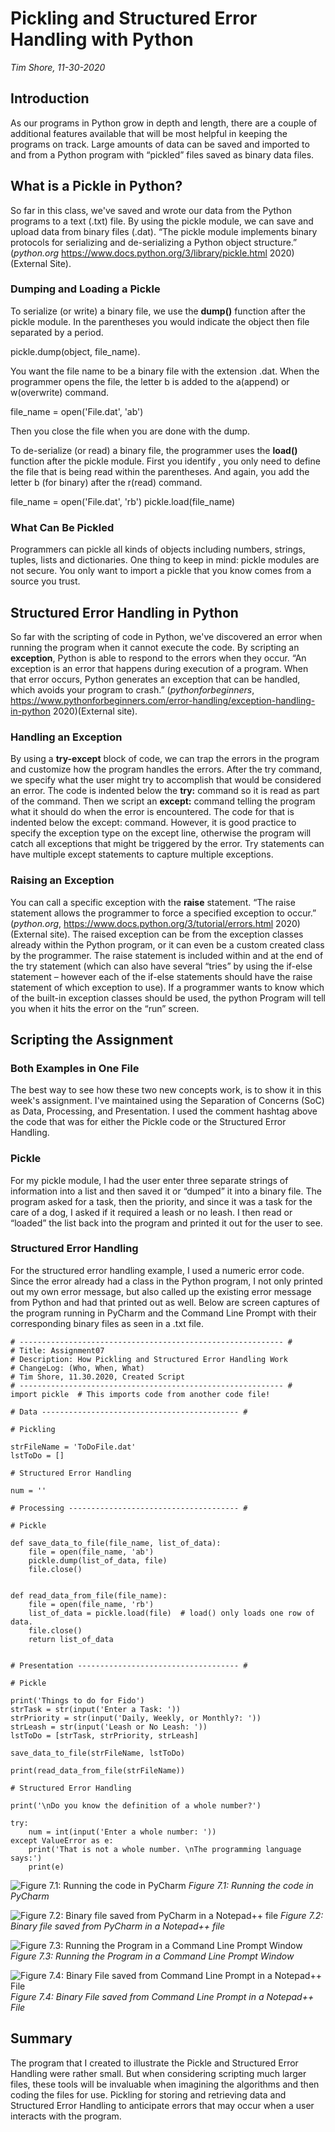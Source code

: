 # Pickling and Structured Error Handling with Python
*Tim Shore, 11-30-2020*

## Introduction
As our programs in Python grow in depth and length, there are a couple of additional features available that will be most helpful in keeping the programs on track.  Large amounts of data can be saved and imported to and from a Python program with “pickled” files saved as binary data files.

## What is a Pickle in Python?
So far in this class, we've saved and wrote our data from the Python programs to a text (.txt) file.  By using the pickle module, we can save and upload data from binary files (.dat).  “The pickle module implements binary protocols for serializing and de-serializing a Python object structure.” (*python.org* https://www.docs.python.org/3/library/pickle.html 2020)(External Site).

### Dumping and Loading a Pickle
To serialize (or write) a binary file, we use the **dump()** function after the pickle module.  In the parentheses you would indicate the object then file separated by a period.

pickle.dump(object, file_name).

You want the file name to be a binary file with the extension .dat.  When the programmer opens the file, the letter b is added to the a(append) or w(overwrite) command.

file_name = open('File.dat', 'ab')

Then you close the file when you are done with the dump.

To de-serialize (or read) a binary file, the programmer uses the **load()** function after the pickle module.  First you identify , you only need to define the file that is being read within the parentheses.  And again, you add the letter b (for binary) after the r(read) command.

file_name = open('File.dat', 'rb')
pickle.load(file_name)

### What Can Be Pickled
Programmers can pickle all kinds of objects including numbers, strings, tuples, lists and dictionaries.  One thing to keep in mind:  pickle modules are not secure.  You only want to import a pickle that you know comes from a source you trust.

## Structured Error Handling in Python
So far with the scripting of code in Python, we've discovered an error when running the program when it cannot execute the code.  By scripting an **exception**, Python is able to respond to the errors when they occur.  “An exception is an error that happens during execution of a program.  When that error occurs, Python generates an exception that can be handled, which avoids your program to crash.”  (*pythonforbeginners*, https://www.pythonforbeginners.com/error-handling/exception-handling-in-python 2020)(External site).

### Handling an Exception
By using a **try-except** block of code, we can trap the errors in the program and customize how the program handles the errors.  After the try command, we specify what the user might try to accomplish that would be considered an error.  The code is indented below the **try:** command so it is read as part of the command.  Then we script an **except:** command telling the program what it should do when the error is encountered.  The code for that is indented below the except: command.  However, it is good practice to specify the exception type on the except line, otherwise the program will catch all exceptions that might be triggered by the error.  Try statements can have multiple except statements to capture multiple exceptions.

### Raising an Exception
You can call a specific exception with the **raise** statement.  “The raise statement allows the programmer to force a specified exception to occur.” (*python.org*, https://www.docs.python.org/3/tutorial/errors.html 2020)(External site).  The raised exception can be from the exception classes already within the Python program, or it can even be a custom created class by the programmer.  The raise statement is included within and at the end of the try statement (which can also have several “tries” by using the if-else statement – however each of the if-else statements should have the raise statement of which exception to use).  If a programmer wants to know which of the built-in exception classes should be used, the python Program will tell you when it hits the error on the “run” screen.

## Scripting the Assignment

### Both Examples in One File
The best way to see how these two new concepts work, is to show it in this week's assignment.  I've maintained using the Separation of Concerns (SoC) as Data, Processing, and Presentation.  I used the comment hashtag above the code that was for either the Pickle code or the Structured Error Handling.

### Pickle
For my pickle module, I had the user enter three separate strings of information into a list and then saved it or “dumped” it into a binary file.  The program asked for a task, then the priority, and since it was a task for the care of a dog, I asked if it required a leash or no leash.  I then read or “loaded” the list back into the program and printed it out for the user to see.

### Structured Error Handling
For the structured error handling example, I used a numeric error code.  Since the error already had a class in the Python program, I not only printed out my own error message, but also called up the existing error message from Python and had that printed out as well.  Below are screen captures of the program running in PyCharm and the Command Line Prompt with their corresponding binary files as seen in a .txt file.

```
# ----------------------------------------------------------- #
# Title: Assignment07
# Description: How Pickling and Structured Error Handling Work
# ChangeLog: (Who, When, What)
# Tim Shore, 11.30.2020, Created Script
# ----------------------------------------------------------- #
import pickle  # This imports code from another code file!

# Data -------------------------------------------- #

# Pickling

strFileName = 'ToDoFile.dat'
lstToDo = []

# Structured Error Handling

num = ''

# Processing -------------------------------------- #

# Pickle

def save_data_to_file(file_name, list_of_data):
    file = open(file_name, 'ab')
    pickle.dump(list_of_data, file)
    file.close()


def read_data_from_file(file_name):
    file = open(file_name, 'rb')
    list_of_data = pickle.load(file)  # load() only loads one row of data.
    file.close()
    return list_of_data


# Presentation ------------------------------------ #

# Pickle

print('Things to do for Fido')
strTask = str(input('Enter a Task: '))
strPriority = str(input('Daily, Weekly, or Monthly?: '))
strLeash = str(input('Leash or No Leash: '))
lstToDo = [strTask, strPriority, strLeash]

save_data_to_file(strFileName, lstToDo)

print(read_data_from_file(strFileName))

# Structured Error Handling

print('\nDo you know the definition of a whole number?')

try:
    num = int(input('Enter a whole number: '))
except ValueError as e:
    print('That is not a whole number. \nThe programming language says:')
    print(e)
```

![Figure 7.1:  Running the code in PyCharm](https://github.com/timothyshore/ITFnd100-Mod07/blob/main/docs/PyCharmRun.png "Figure 7.1:  Running the code in PyCharm")
*Figure 7.1:  Running the code in PyCharm*

![Figure 7.2:  Binary file saved from PyCharm in a Notepad++ file](https://github.com/timothyshore/ITFnd100-Mod07/blob/main/docs/PyCharmBinaryFile.png "Figure 7.2:  Binary file saved from PyCharm in a Notepad++ file")
*Figure 7.2:  Binary file saved from PyCharm in a Notepad++ file*

![Figure 7.3:  Running the Program in a Command Line Prompt Window](https://github.com/timothyshore/ITFnd100-Mod07/blob/main/docs/CommandRun.png "Figure 7.3: Running the Program in a Command Line Prompt Window")  
*Figure 7.3:  Running the Program in a Command Line Prompt Window*

![Figure 7.4:  Binary File saved from Command Line Prompt in a Notepad++ File](https://github.com/timothyshore/ITFnd100-Mod07/blob/main/docs/CommandBinaryFile.png "Figure 7.4:  Binary File saved from Command Line Prompt in a Notepad++ File")  
*Figure 7.4:  Binary File saved from Command Line Prompt in a Notepad++ File*

## Summary
The program that I created to illustrate the Pickle and Structured Error Handling were rather small.  But when considering scripting much larger files, these tools will be invaluable when imagining the algorithms and then coding the files for use.  Pickling for storing and retrieving data and Structured Error Handling to anticipate errors that may occur when a user interacts with the program.


